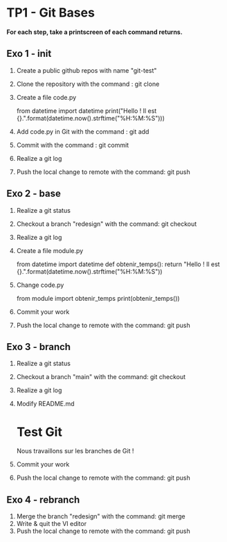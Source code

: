 
# TP1 - Git Bases

**For each step, take a printscreen of each command returns.**

## Exo 1 - init
 1. Create a public github repos with name "git-test" 
 2. Clone the repository with the command : git clone
 3. Create a file code.py

    from datetime import datetime print("Hello ! Il est
    {}.".format(datetime.now().strftime("%H:%M:%S")))

4. Add code.py in Git with the command : git add
5. Commit with the command : git commit
6. Realize a git log
7. Push the local change to remote with the command: git push

## Exo 2 - base
1. Realize a git status
2. Checkout a branch "redesign" with the command: git checkout
3. Realize a git log
4. Create a file module.py

    from datetime import datetime
       def obtenir_temps():
         return "Hello ! Il est {}.".format(datetime.now().strftime("%H:%M:%S"))

5. Change code.py 

    from module import obtenir_temps
    print(obtenir_temps())

6. Commit your work
7. Push the local change to remote with the command: git push

## Exo 3 - branch
1. Realize a git status
2. Checkout a branch "main" with the command: git checkout
3. Realize a git log
4. Modify README.md

    # Test Git    
    Nous travaillons sur les branches de Git !

5. Commit your work
6. Push the local change to remote with the command: git push

## Exo 4 - rebranch
1. Merge the branch "redesign" with the command: git merge
2. Write & quit the VI editor
3. Push the local change to remote with the command: git push